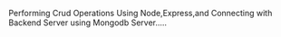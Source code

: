 Performing Crud Operations Using Node,Express,and Connecting with Backend Server using Mongodb Server.....
